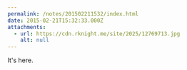 ```yaml
---
permalink: /notes/201502211532/index.html
date: 2015-02-21T15:32:33.000Z
attachments:
  - url: https://cdn.rknight.me/site/2025/12769713.jpg
    alt: null
---
```


It's here.

